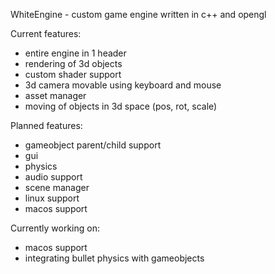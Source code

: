 WhiteEngine - custom game engine written in c++ and opengl

Current features:
* entire engine in 1 header
* rendering of 3d objects
* custom shader support
* 3d camera movable using keyboard and mouse
* asset manager
* moving of objects in 3d space (pos, rot, scale)

Planned features:
* gameobject parent/child support
* gui
* physics
* audio support
* scene manager
* linux support
* macos support

Currently working on:
* macos support
* integrating bullet physics with gameobjects
